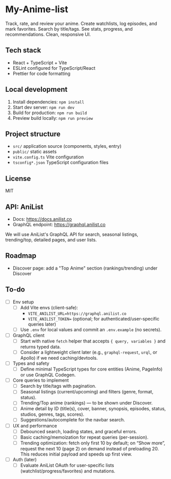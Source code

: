 # My-Anime-list

Track, rate, and review your anime. Create watchlists, log episodes, and mark favorites.
Search by title/tags. See stats, progress, and recommendations. Clean, responsive UI.

## Tech stack

- React + TypeScript + Vite
- ESLint configured for TypeScript/React
- Prettier for code formatting

## Local development

1. Install dependencies: `npm install`
2. Start dev server: `npm run dev`
3. Build for production: `npm run build`
4. Preview build locally: `npm run preview`

## Project structure

- `src/` application source (components, styles, entry)
- `public/` static assets
- `vite.config.ts` Vite configuration
- `tsconfig*.json` TypeScript configuration files

## License

MIT

## API: AniList

- Docs: https://docs.anilist.co
- GraphQL endpoint: https://graphql.anilist.co

We will use AniList's GraphQL API for search, seasonal listings, trending/top, detailed pages, and user lists.

## Roadmap

- Discover page: add a "Top Anime" section (rankings/trending) under Discover

## To-do

- [ ] Env setup
	- [ ] Add Vite envs (client-safe):
		- `VITE_ANILIST_URL=https://graphql.anilist.co`
		- `VITE_ANILIST_TOKEN=` (optional; for authenticated/user-specific queries later)
	- [ ] Use `.env` for local values and commit an `.env.example` (no secrets).
- [ ] GraphQL client
	- [ ] Start with native `fetch` helper that accepts `{ query, variables }` and returns typed data.
	- [ ] Consider a lightweight client later (e.g., `graphql-request`, `urql`, or Apollo) if we need caching/devtools.
- [ ] Types and safety
	- [ ] Define minimal TypeScript types for core entities (Anime, PageInfo) or use GraphQL Codegen.
- [ ] Core queries to implement
	- [ ] Search by title/tags with pagination.
	- [ ] Seasonal listings (current/upcoming) and filters (genre, format, status).
	- [ ] Trending/Top anime (rankings) — to be shown under Discover.
	- [ ] Anime detail by ID (title(s), cover, banner, synopsis, episodes, status, studios, genres, tags, scores).
	- [ ] Suggestions/autocomplete for the navbar search.
- [ ] UX and performance
	- [ ] Debounced search, loading states, and graceful errors.
	- [ ] Basic caching/memoization for repeat queries (per-session).
	- [ ] Trending optimization: fetch only first 10 by default; on “Show more”, request the next 10 (page 2) on demand instead of preloading 20. This reduces initial payload and speeds up first view.
- [ ] Auth (later)
	- [ ] Evaluate AniList OAuth for user-specific lists (watchlist/progress/favorites) and mutations.
